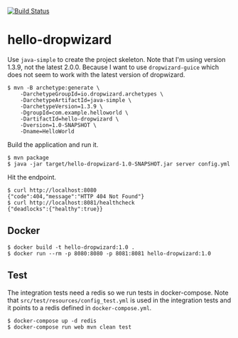 [![Build Status](https://travis-ci.com/haibin/hello-dropwizard.svg?branch=master)](https://travis-ci.com/haibin/hello-dropwizard)

# hello-dropwizard

Use `java-simple` to create the project skeleton. Note that I'm using version 1.3.9, not the latest 2.0.0. Because I want to use `dropwizard-guice` which does not seem to work with the latest version of dropwizard.

```
$ mvn -B archetype:generate \
    -DarchetypeGroupId=io.dropwizard.archetypes \
    -DarchetypeArtifactId=java-simple \
    -DarchetypeVersion=1.3.9 \
    -DgroupId=com.example.helloworld \
    -DartifactId=hello-dropwizard \
    -Dversion=1.0-SNAPSHOT \
    -Dname=HelloWorld
```

Build the application and run it.

```
$ mvn package
$ java -jar target/hello-dropwizard-1.0-SNAPSHOT.jar server config.yml
```

Hit the endpoint.

```
$ curl http://localhost:8080            
{"code":404,"message":"HTTP 404 Not Found"}
$ curl http://localhost:8081/healthcheck                     
{"deadlocks":{"healthy":true}}
```

## Docker

```
$ docker build -t hello-dropwizard:1.0 .
$ docker run --rm -p 8080:8080 -p 8081:8081 hello-dropwizard:1.0
```

## Test

The integration tests need a redis so we run tests in docker-compose. Note that `src/test/resources/config_test.yml` is used in the integration tests and it points to a redis defined in `docker-compose.yml`.

```
$ docker-compose up -d redis
$ docker-compose run web mvn clean test
```